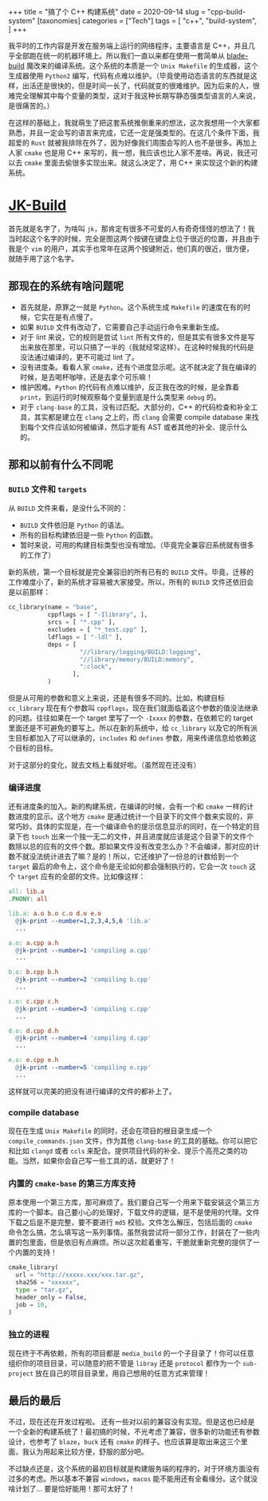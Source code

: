 +++
title = "搞了个 C++ 构建系统"
date = 2020-09-14
slug = "cpp-build-system"
[taxonomies]
categories =  ["Tech"]
tags = [
  "c++",
  "build-system",
]
+++

我平时的工作内容是开发在服务端上运行的网络程序，主要语言是 C++，并且几乎全部跑在统一的机器环境上。所以我们一直以来都在使用一套简单从 [blade-build](https://github.com/chen3feng/blade-build) 魔改来的编译系统。这个系统的本质是一个 `Unix Makefile` 的生成器，这个生成器使用 `Python2` 编写，代码有点难以维护。（毕竟使用动态语言的东西就是这样，出活还是很快的，但是时间一长了，代码就变的很难维护。因为后来的人，很难完全理解其中每个变量的类型，这对于我这种长期写静态强类型语言的人来说，是很痛苦的。）

<!-- more -->

在这样的基础上，我就萌生了把这套系统推倒重来的想法，这次我想用一个大家都熟悉，并且一定会写的语言来完成，它还一定是强类型的。在这几个条件下面，我超爱的 `Rust` 就被我排除在外了，因为好像我们周围会写的人也不是很多。再加上人家 `cmake` 也是用 C++ 来写的，我一想，我应该也比人家不差啥。再说，我还可以去 `cmake` 里面去偷很多实现出来。就这么决定了，用 C++ 来实现这个新的构建系统。

# [JK-Build](https://github.com/TwIStOy/jk-build)

首先就是名字了，为啥叫 `jk`，那肯定有很多不可爱的人有奇奇怪怪的想法了！我当时起这个名字的时候，完全是图这两个按键在键盘上位于很近的位置，并且由于我是个 `vim` 的用户，其实手也常年在这两个按键附近，他们真的很近，很方便，就随手用了这个名字。

## 那现在的系统有啥问题呢

- 首先就是，原罪之一就是 `Python`。这个系统生成 `Makefile` 的速度在有的时候，它实在是有点慢了。
- 如果 `BUILD` 文件有改动了，它需要自己手动运行命令来重新生成。
- 对于 lint 来说，它的规则是尝试 `lint` 所有文件的，但是其实有很多文件是写出来放在那里，可以只搞了一半的（我就经常这样）。在这种时候我的代码是没法通过编译的，更不可能过 lint 了。
- 没有进度条。看看人家 `cmake`，还有个进度显示呢。这不就决定了我在编译的时候，是去喝杯咖啡，还是去拿个可乐嘛！
- 维护困难。`Python` 的代码有点难以维护，反正我在改的时候，是全靠着 `print`，到运行的时候观察每个变量到底是什么类型来 `debug` 的。
- 对于 `clang-base` 的工具，没有过匹配。大部分的，C++ 的代码检查和补全工具，其实都是建立在 `clang` 之上的，而 `clang` 会需要 compile database 来找到每个文件应该如何被编译，然后才能有 AST 或者其他的补全、提示什么的。

## 那和以前有什么不同呢

### `BUILD` 文件和 `targets`
从 `BUILD` 文件来看，是没什么不同的：
  - `BUILD` 文件依旧是 `Python` 的语法。
  - 所有的目标构建依旧是一些 `Python` 的函数。
  - 暂时来说，可用的构建目标类型也没有增加。（毕竟完全兼容旧系统就有很多的工作了）

新的系统，第一个目标就是完全兼容旧的所有已有的 `BUILD` 文件。毕竟，迁移的工作难度小了，新的系统才容易被大家接受。所以，所有的 `BUILD` 文件还依旧会是以前那样：

```python
cc_library(name = "base",
           cppflags = [ "-Ilibrary", ],
           srcs = [ "*.cpp" ],
           excludes = [ "*_test.cpp" ],
           ldflags = [ "-ldl" ],
           deps = [
                    "//library/logging/BUILD:logging",
                    "//library/memory/BUILD:memory",
                    ":clock",
                  ],
           )
```

但是从可用的参数和意义上来说，还是有很多不同的。比如，构建目标 `cc_library` 现在有个参数叫 `cppflags`，现在我们就面临着这个参数的值没法继承的问题。往往如果在一个 target 里写了一个 `-Ixxxx` 的参数，在依赖它的 target 里面还是不可避免的要写上。所以在新的系统中，给 `cc_library` 以及它的所有派生目标都加入了可以继承的，`includes` 和 `defines` 参数，用来传递信息给依赖这个目标的目标。

对于这部分的变化，就去文档上看就好啦。（虽然现在还没有）

### 编译进度

还有进度条的加入。新的构建系统，在编译的时候，会有一个和 `cmake` 一样的计数进度的显示。这个地方 `cmake` 是通过统计一个目录下的文件个数来实现的，非常巧妙。具体的实现是，在一个编译命令的提示信息显示的同时，在一个特定的目录下也 `touch` 出来一个独一无二的文件，并且进度就应该是这个目录下的文件个数除以总的应有的文件个数。那如果文件没有改变怎么办？不会编译，那对应的计数不就没法统计进去了嘛？是的！所以，它还维护了一份总的计数给到一个 `target` 最后的命令上，这个命令是无论如何都会强制执行的，它会一次 `touch` 这个 `target` 应有的全部的文件。比如像这样：

```makefile
all: lib.a
.PHONY: all

lib.a: a.o b.o c.o d.o e.o
  @jk-print --number=1,2,3,4,5,6 'lib.a'
  ...

a.o: a.cpp a.h
  @jk-print --number=1 'compiling a.cpp'
  ...

b.o: b.cpp b.h
  @jk-print --number=2 'compiling b.cpp'
  ...

c.o: c.cpp c.h
  @jk-print --number=3 'compiling c.cpp'
  ...

d.o: d.cpp d.h
  @jk-print --number=4 'compiling d.cpp'
  ...

e.o: e.cpp e.h
  @jk-print --number=5 'compiling e.cpp'
  ...
```

这样就可以完美的把没有进行编译的文件的都补上了。

### compile database

现在在生成 `Unix Makefile` 的同时，还会在项目的根目录生成一个 `compile_commands.json` 文件，作为其他 `clang-base` 的工具的基础。你可以把它和比如 `clangd` 或者 `ccls` 来配合。提供项目代码的补全、提示个高亮之类的功能。当然，如果你会自己写一些工具的话，就更好了！

### 内置的 `cmake-base` 的第三方库支持

原本使用一个第三方库，那可麻烦了。我们要自己写一个用来下载安装这个第三方库的一个脚本。自己要小心的处理好，下载文件的逻辑，是不是使用的代理。文件下载之后是不是完整，要不要进行 `md5` 校验。文件怎么解压，包括后面的 `cmake` 命令怎么搞，怎么填写这一系列事情。虽然我尝试将一部分工作，封装在了一些内置的包里面，但是依旧有点麻烦。所以这次趁着重写，干脆就重新完整的提供了一个内置的支持！

```python
cmake_library(
  url = "http://xxxxx.xxx/xxx.tar.gz",
  sha256 = "xxxxxx",
  type = "tar.gz",
  header_only = False,
  job = 10,
)
```

### 独立的进程

现在终于不再依赖，所有的项目都是 `media_build` 的一个子目录了！你可以任意组织你的项目目录，可以随意的把不管是 `libray` 还是 `protocol` 都作为一个 `sub-project` 放在自己的项目目录里，用自己想用的任意方式来管理！

## 最后的最后

不过，现在还在开发过程啦。
还有一些对以前的兼容没有实现。但是这也已经是一个全新的构建系统了！最初搞的时候，不光考虑了兼容，很多新的功能还有参数设计，也参考了 `blaze`，`buck` 还有 `cmake` 的样子。也应该算是取出来这三个里面，我认为用起来比较方便，舒服的部分吧。

不过缺点还是，这个系统的最初目标就是构建服务端的程序的，对于环境方面没有过多的考虑。所以基本不兼容 `windows`，`macos` 能不能用还有全看缘分。这个就没啥计划了… 要是恰好能用！那可太好了！
